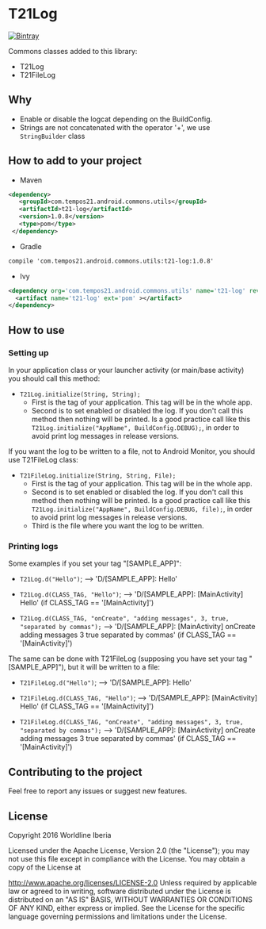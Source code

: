 # T21Log

[![Bintray](https://img.shields.io/bintray/v/worldline-spain/maven/t21-log.svg?maxAge=2592000)](https://bintray.com/worldline-spain/maven/t21-log)


Commons classes added to this library:
* T21Log
* T21FileLog

## Why
- Enable or disable the logcat depending on the BuildConfig.
- Strings are not concatenated with the operator '+', we use `StringBuilder` class

## How to add to your project
- Maven
```xml
<dependency>
   <groupId>com.tempos21.android.commons.utils</groupId>
   <artifactId>t21-log</artifactId>
   <version>1.0.8</version>
   <type>pom</type>
 </dependency>
```
- Gradle
```xml
compile 'com.tempos21.android.commons.utils:t21-log:1.0.8'
```
- Ivy
```xml
<dependency org='com.tempos21.android.commons.utils' name='t21-log' rev='1.0.8'>
  <artifact name='t21-log' ext='pom' ></artifact>
</dependency>
```

## How to use

### Setting up

In your application class or your launcher activity (or main/base activity) you should call this method:

* `T21Log.initialize(String, String);`
	* First is the tag of your application. This tag will be in the whole app.
	* Second is to set enabled or disabled the log. If you don't call this method then nothing will be printed. Is a good practice call like this `T21Log.initialize("AppName", BuildConfig.DEBUG);`, in order to avoid print log messages in release versions.

If you want the log to be written to a file, not to Android Monitor, you should use T21FileLog class:

* `T21FileLog.initialize(String, String, File);`
	* First is the tag of your application. This tag will be in the whole app.
	* Second is to set enabled or disabled the log. If you don't call this method then nothing will be printed. Is a good practice call like this `T21Log.initialize("AppName", BuildConfig.DEBUG, file);`, in order to avoid print log messages in release versions.
	* Third is the file where you want the log to be written.
    
### Printing logs

Some examples if you set your tag "[SAMPLE_APP]":

* `T21Log.d("Hello")`; --> 'D/[SAMPLE_APP]: Hello'

* `T21Log.d(CLASS_TAG, "Hello")`; --> 'D/[SAMPLE_APP]: [MainActivity] Hello' (if CLASS_TAG == '[MainActivity]')

* `T21Log.d(CLASS_TAG, "onCreate", "adding messages", 3, true, "separated by commas");` --> 'D/[SAMPLE_APP]: [MainActivity] onCreate adding messages 3 true separated by commas' (if CLASS_TAG == '[MainActivity]')

The same can be done with T21FileLog (supposing you have set your tag "[SAMPLE_APP]"), but it will be written to a file:

* `T21FileLog.d("Hello")`; --> 'D/[SAMPLE_APP]: Hello'

* `T21FileLog.d(CLASS_TAG, "Hello")`; --> 'D/[SAMPLE_APP]: [MainActivity] Hello' (if CLASS_TAG == '[MainActivity]')

* `T21FileLog.d(CLASS_TAG, "onCreate", "adding messages", 3, true, "separated by commas");` --> 'D/[SAMPLE_APP]: [MainActivity] onCreate adding messages 3 true separated by commas' (if CLASS_TAG == '[MainActivity]')

## Contributing to the project

Feel free to report any issues or suggest new features.

## License

Copyright 2016 Worldline Iberia

Licensed under the Apache License, Version 2.0 (the "License"); you may not use this file except in compliance with the License. You may obtain a copy of the License at

http://www.apache.org/licenses/LICENSE-2.0
Unless required by applicable law or agreed to in writing, software distributed under the License is distributed on an "AS IS" BASIS, WITHOUT WARRANTIES OR CONDITIONS OF ANY KIND, either express or implied. See the License for the specific language governing permissions and limitations under the License.